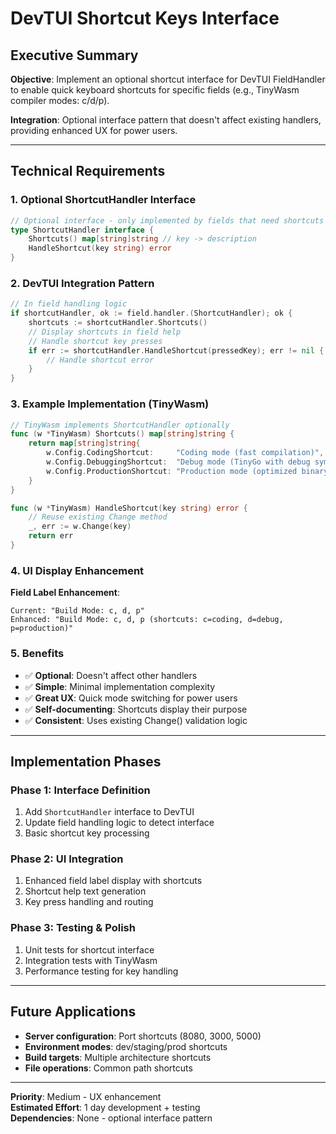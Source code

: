 # DevTUI Shortcut Keys Interface

## Executive Summary

**Objective**: Implement an optional shortcut interface for DevTUI FieldHandler to enable quick keyboard shortcuts for specific fields (e.g., TinyWasm compiler modes: c/d/p).

**Integration**: Optional interface pattern that doesn't affect existing handlers, providing enhanced UX for power users.

---

## Technical Requirements

### 1. Optional ShortcutHandler Interface

```go
// Optional interface - only implemented by fields that need shortcuts
type ShortcutHandler interface {
    Shortcuts() map[string]string // key -> description
    HandleShortcut(key string) error
}
```

### 2. DevTUI Integration Pattern

```go
// In field handling logic
if shortcutHandler, ok := field.handler.(ShortcutHandler); ok {
    shortcuts := shortcutHandler.Shortcuts()
    // Display shortcuts in field help
    // Handle shortcut key presses
    if err := shortcutHandler.HandleShortcut(pressedKey); err != nil {
        // Handle shortcut error
    }
}
```

### 3. Example Implementation (TinyWasm)

```go
// TinyWasm implements ShortcutHandler optionally
func (w *TinyWasm) Shortcuts() map[string]string {
    return map[string]string{
        w.Config.CodingShortcut:     "Coding mode (fast compilation)",
        w.Config.DebuggingShortcut:  "Debug mode (TinyGo with debug symbols)",
        w.Config.ProductionShortcut: "Production mode (optimized binary)",
    }
}

func (w *TinyWasm) HandleShortcut(key string) error {
    // Reuse existing Change method
    _, err := w.Change(key)
    return err
}
```

### 4. UI Display Enhancement

**Field Label Enhancement**:
```
Current: "Build Mode: c, d, p"
Enhanced: "Build Mode: c, d, p (shortcuts: c=coding, d=debug, p=production)"
```

### 5. Benefits

- ✅ **Optional**: Doesn't affect other handlers
- ✅ **Simple**: Minimal implementation complexity
- ✅ **Great UX**: Quick mode switching for power users
- ✅ **Self-documenting**: Shortcuts display their purpose
- ✅ **Consistent**: Uses existing Change() validation logic

---

## Implementation Phases

### Phase 1: Interface Definition
1. Add `ShortcutHandler` interface to DevTUI
2. Update field handling logic to detect interface
3. Basic shortcut key processing

### Phase 2: UI Integration
1. Enhanced field label display with shortcuts
2. Shortcut help text generation
3. Key press handling and routing

### Phase 3: Testing & Polish
1. Unit tests for shortcut interface
2. Integration tests with TinyWasm
3. Performance testing for key handling

---

## Future Applications

- **Server configuration**: Port shortcuts (8080, 3000, 5000)
- **Environment modes**: dev/staging/prod shortcuts
- **Build targets**: Multiple architecture shortcuts
- **File operations**: Common path shortcuts

---

**Priority**: Medium - UX enhancement  
**Estimated Effort**: 1 day development + testing  
**Dependencies**: None - optional interface pattern
